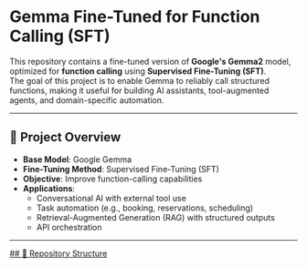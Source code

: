# Gemma Fine-Tuned for Function Calling (SFT)

This repository contains a fine-tuned version of **Google's Gemma2** model, optimized for **function calling** using **Supervised Fine-Tuning (SFT)**.  
The goal of this project is to enable Gemma to reliably call structured functions, making it useful for building AI assistants, tool-augmented agents, and domain-specific automation.

---

## 🚀 Project Overview

- **Base Model**: Google Gemma
- **Fine-Tuning Method**: Supervised Fine-Tuning (SFT)
- **Objective**: Improve function-calling capabilities
- **Applications**:
  - Conversational AI with external tool use
  - Task automation (e.g., booking, reservations, scheduling)
  - Retrieval-Augmented Generation (RAG) with structured outputs
  - API orchestration

---

[## 📂 Repository Structure](https://huggingface.co/veenath09/gemma-2-2B-it-thinking-function_calling-V0)


